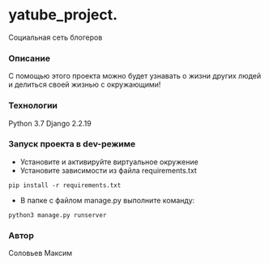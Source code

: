 # yatube_project.
Социальная сеть блогеров
### Описание
С помощью этого проекта можно будет узнавать 
о жизни других людей и делиться своей жизнью с окружающими!
### Технологии
Python 3.7
Django 2.2.19
### Запуск проекта в dev-режиме
- Установите и активируйте виртуальное окружение
- Установите зависимости из файла requirements.txt
```
pip install -r requirements.txt
``` 
- В папке с файлом manage.py выполните команду:
```
python3 manage.py runserver
```
### Автор
Соловьев Максим